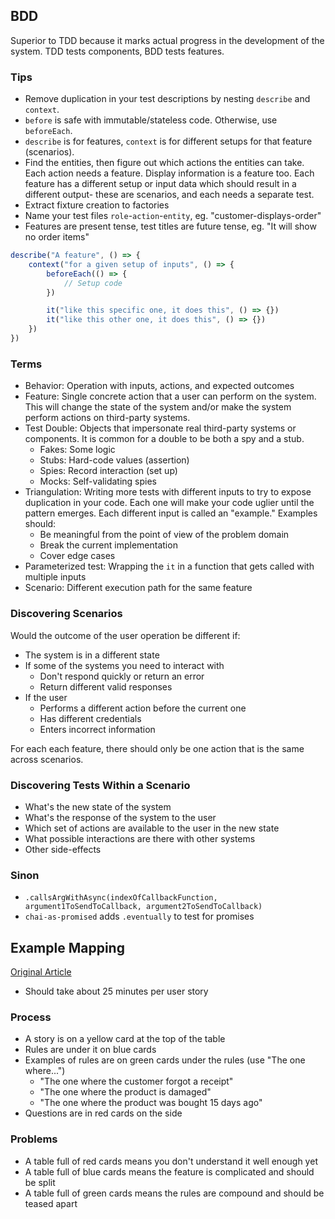 ## BDD

Superior to TDD because it marks actual progress in the development of the system. TDD tests components, BDD tests features.

### Tips

* Remove duplication in your test descriptions by nesting `describe` and `context`.
* `before` is safe with immutable/stateless code. Otherwise, use `beforeEach`.
* `describe` is for features, `context` is for different setups for that feature (scenarios).
* Find the entities, then figure out which actions the entities can take. Each action needs a feature. Display information is a feature too. Each feature has a different setup or input data which should result in a different output- these are scenarios, and each needs a separate test.
* Extract fixture creation to factories
* Name your test files `role`-`action`-`entity`, eg. "customer-displays-order"
* Features are present tense, test titles are future tense, eg. "It will show no order items"

```js
describe("A feature", () => {
    context("for a given setup of inputs", () => {
        beforeEach(() => {
            // Setup code
        })

        it("like this specific one, it does this", () => {})
        it("like this other one, it does this", () => {})
    })
})
```

### Terms

* Behavior: Operation with inputs, actions, and expected outcomes
* Feature: Single concrete action that a user can perform on the system. This will change the state of the system and/or make the system perform actions on third-party systems.
* Test Double: Objects that impersonate real third-party systems or components. It is common for a double to be both a spy and a stub.
    * Fakes: Some logic
    * Stubs: Hard-code values (assertion)
    * Spies: Record interaction (set up)
    * Mocks: Self-validating spies
* Triangulation: Writing more tests with different inputs to try to expose duplication in your code. Each one will make your code uglier until the pattern emerges. Each different input is called an "example." Examples should:
    * Be meaningful from the point of view of the problem domain
    * Break the current implementation
    * Cover edge cases
* Parameterized test: Wrapping the `it` in a function that gets called with multiple inputs
* Scenario: Different execution path for the same feature

### Discovering Scenarios

Would the outcome of the user operation be different if:

* The system is in a different state
* If some of the systems you need to interact with
    * Don't respond quickly or return an error
    * Return different valid responses
* If the user
    * Performs a different action before the current one
    * Has different credentials
    * Enters incorrect information

For each each feature, there should only be one action that is the same across scenarios.

### Discovering Tests Within a Scenario

* What's the new state of the system
* What's the response of the system to the user
* Which set of actions are available to the user in the new state
* What possible interactions are there with other systems
* Other side-effects

### Sinon

* `.callsArgWithAsync(indexOfCallbackFunction, argument1ToSendToCallback, argument2ToSendToCallback)`
* `chai-as-promised` adds `.eventually` to test for promises

## Example Mapping

[Original Article](https://cucumber.io/blog/bdd/example-mapping-introduction/)

* Should take about 25 minutes per user story

### Process

* A story is on a yellow card at the top of the table
* Rules are under it on blue cards
* Examples of rules are on green cards under the rules (use "The one where...")
    * "The one where the customer forgot a receipt"
    * "The one where the product is damaged"
    * "The one where the product was bought 15 days ago"
* Questions are in red cards on the side

### Problems

* A table full of red cards means you don't understand it well enough yet
* A table full of blue cards means the feature is complicated and should be split
* A table full of green cards means the rules are compound and should be teased apart

